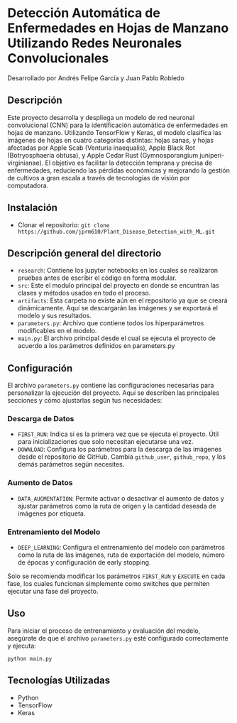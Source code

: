 # Detección Automática de Enfermedades en Hojas de Manzano Utilizando Redes Neuronales Convolucionales
Desarrollado por Andrés Felipe García y Juan Pablo Robledo

## Descripción
Este proyecto desarrolla y despliega un modelo de red neuronal convolucional (CNN) para la identificación automática de enfermedades en hojas de manzano. Utilizando TensorFlow y Keras, el modelo clasifica las imágenes de hojas en cuatro categorías distintas: hojas sanas, y hojas afectadas por Apple Scab (Venturia inaequalis), Apple Black Rot (Botryosphaeria obtusa), y Apple Cedar Rust (Gymnosporangium juniperi-virginianae). El objetivo es facilitar la detección temprana y precisa de enfermedades, reduciendo las pérdidas económicas y mejorando la gestión de cultivos a gran escala a través de tecnologías de visión por computadora.

## Instalación
- Clonar el repositorio:
    `git clone https://github.com/jprm610/Plant_Disease_Detection_with_ML.git`

## Descripción general del directorio
- `research`: Contiene los jupyter notebooks en los cuales se realizaron pruebas antes de escribir el código en forma modular.
- `src`: Este el modulo principal del proyecto en donde se encuntran las clases y métodos usados en todo el proceso.
- `artifacts`: Esta carpeta no existe aún en el repositorio ya que se creará dinámicamente. Aquí se descargarán las imágenes y se exportará el modelo y sus resultados.
- `parameters.py`: Archivo que contiene todos los hiperparámetros modificables en el modelo.
- `main.py`: El archivo principal desde el cual se ejecuta el proyecto de acuerdo a los parámetros definidos en parameters.py

## Configuración

El archivo `parameters.py` contiene las configuraciones necesarias para personalizar la ejecución del proyecto. Aquí se describen las principales secciones y cómo ajustarlas según tus necesidades:

### Descarga de Datos
- `FIRST_RUN`: Indica si es la primera vez que se ejecuta el proyecto. Útil para inicializaciones que solo necesitan ejecutarse una vez.
- `DOWNLOAD`: Configura los parámetros para la descarga de las imágenes desde el repositorio de GitHub. Cambia `github_user`, `github_repo`, y los demás parámetros según necesites.

### Aumento de Datos
- `DATA_AUGMENTATION`: Permite activar o desactivar el aumento de datos y ajustar parámetros como la ruta de origen y la cantidad deseada de imágenes por etiqueta.

### Entrenamiento del Modelo
- `DEEP_LEARNING`: Configura el entrenamiento del modelo con parámetros como la ruta de las imágenes, ruta de exportación del modelo, número de épocas y configuración de early stopping.

Solo se recomienda modificar los parámetros `FIRST_RUN` y `EXECUTE` en cada fase, los cuales funcionan simplemente como switches que permiten ejecutar una fase del proyecto.

## Uso

Para iniciar el proceso de entrenamiento y evaluación del modelo, asegúrate de que el archivo `parameters.py` esté configurado correctamente y ejecuta:

`python main.py`

## Tecnologías Utilizadas
- Python
- TensorFlow
- Keras
  
